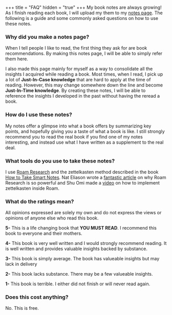 +++
title = "FAQ"
hidden = "true"
+++
My book notes are always growing! As I finish reading each book, I will upload my them to my [notes page](/notes/). The following is a guide and some commonly asked questions on how to use these notes.

### Why did you make a notes page?
When I tell people I like to read, the first thing they ask for are book recommendations. By making this notes page, I will be able to simply refer them here.

I also made this page mainly for myself as a way to consolidate all the insights I acquired while reading a book. Most times, when I read, I pick up a lot of **Just-In-Case knowledge** that are hard to apply at the time of reading. However, this may change somewhere down the line and become **Just-In-Time knowledge**. By creating these notes, I will be able to reference the insights I developed in the past without having the reread a book.

### How do I use these notes?
My notes offer a glimpse into what a book offers by summarizing key points, and hopefully giving you a taste of what a book is like. I still strongly recommend you to read the real book if you find one of my notes interesting, and instead use what I have written as a supplement to the real deal.

### What tools do you use to take these notes?
I use [Roam Research](https://roamresearch.com/) and the zettelkasten method described in the book [How to Take Smart Notes](/notes/how-to-take-smart-notes/). 
Nat Eliason wrote a [fantastic article](https://www.nateliason.com/blog/roam) on why Roam Research is so powerful and Shu Omi made a [video](https://www.youtube.com/watch?v=ljyo_WAJevQ) on how to implement zettelkasten inside Roam.

### What do the ratings mean?
All opinions expressed are solely my own and do not express the views or opinions of anyone else who read this book.

**5-** This is a life changing book that **YOU MUST READ**. I recommend this book to everyone and their mothers.

**4-** This book is very well written and I would strongly recommend reading. It is well written and provides valuable insights backed by substance.

**3-** This book is simply average. The book has valueable insights but may lack in delivery

**2-** This book lacks substance. There may be a few valueable insights.

**1-** This book is terrible. I either did not finish or will never read again.

### Does this cost anything?
No. This is free.
